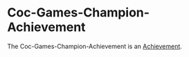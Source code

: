 # Coc-Games-Champion-Achievement 

The Coc-Games-Champion-Achievement is an [Achievement](60108.md).